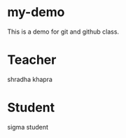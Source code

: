 # my-demo
This is a demo for git and github class.

# Teacher
shradha khapra

# Student 
sigma student